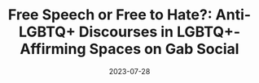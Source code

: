 ---
types: ["publication"]
date: 2023-07-28
layout: publication
publication_types: "journal"
title: "Free Speech or Free to Hate?: Anti-LGBTQ+ Discourses in LGBTQ+-Affirming Spaces on Gab Social"
co-authors: ["Evan Brody","Mehroz Sajjad"]
outlets: ["Journal of Homosexuality"]
projects: [""]
topics: ["far-right social media","Gab","LGBTQ+"]
methods: ["digital methods","webscraping","critical discourse analysis"]
link: "/2024-Brody-et-al-Gab.pdf"
link_type: "preprint" 
summary: "This article presents a critical discourse analysis of groups on the free speech social media platform Gab that were intended to be LGBTQ+-friendly but became spaces of queerphobia. Results indicate that Gab users deployed discourses of difference to situate the platform as heteronormative and to denigrate the LGBTQ+ community. In particular, discourses utilized in the name of free speech were used to establish LGBTQ+ individuals as abominations, undergird hegemonic masculinity, and marginalize queer folk by reducing them to sex acts and sex organs. This study provides a better understanding of the (in)efficacy of “free speech” as a content moderation policy and unpacks how anti-LGBTQ+ hate speech spreads in digital spaces."
citation: 'Brody, E., <strong>Greenhalgh</strong>, S. P., & Sajjad, M. (2024). Free speech or free to hate?: Anti-LGBTQ+ discourses in LGBTQ+-affirming spaces on Gab Social. <em>Journal of Homosexuality</em>, <em>71</em>(8). <a href="https://doi.org/10.1080/00918369.2023.2218959">https://doi.org/10.1080/00918369.2023.2218959</a>'
---